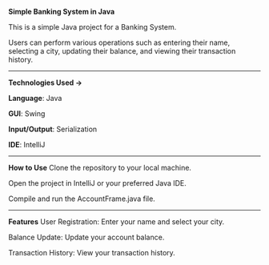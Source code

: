 **Simple Banking System in Java**

This is a simple Java project for a Banking System. 

Users can perform various operations such as entering their name, selecting a city, updating their balance, and viewing their transaction history.

------------------------------------------------------------------------------------------------------
**Technologies Used ->**

**Language**: Java 

**GUI**: Swing

**Input/Output**: Serialization

**IDE**: IntelliJ

_________________________________________________________________________________________________________________

**How to Use**
Clone the repository to your local machine.

Open the project in IntelliJ or your preferred Java IDE.

Compile and run the AccountFrame.java file.

_________________________________________________________________________________________________________________

**Features**
User Registration: Enter your name and select your city.

Balance Update: Update your account balance.

Transaction History: View your transaction history.

